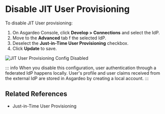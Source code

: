 # Disable JIT User Provisioning

To disable JIT User provisioning:

1. On Asgardeo Console, click **Develop > Connections** and select the IdP.
2. Move to the **Advanced** tab f the selected IdP.
3. Deselect the **Just-in-Time User Provisioning** checkbox.
4. Click **Update** to save.

<img :src="$withBase('/assets/img/guides/jit-provisioning/jit-disabled.png')" alt="JIT User Provisioning Config Disabled">

::: info
When you disable this configuration, user authentication through a federated IdP happens locally. User's
profile and user claims received from the external IdP are stored in Asgardeo by creating a local account.
:::

## Related References

- <a :href="$withBase('/references/idp-settings/just-in-time-provisioning/')">Just-in-Time User Provisioning</a>
